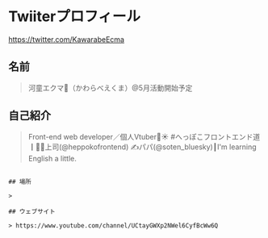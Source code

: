 # Twiiterプロフィール

<https://twitter.com/KawarabeEcma>

## 名前

> 河童エクマ🥒（かわらべえくま）@5月活動開始予定

## 自己紹介

> Front-end web developer／個人Vtuber🥒☀️ #へっぽこフロントエンド道┃👨‍💻上司(@heppokofrontend) ✍️パパ(@soten_bluesky)┃I'm learning English a little.
```

## 場所

>

## ウェブサイト

> https://www.youtube.com/channel/UCtayGWXp2NWel6CyfBcWw6Q
